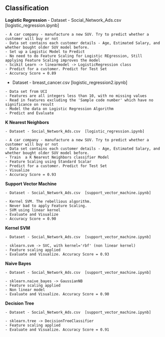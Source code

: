 **Classification**
------------------------

**Logistic Regression**
    - Dataset - Social_Network_Ads.csv  [logistic_regression.ipynb]

    - A car company - manufacture a new SUV. Try to predict whether a customer will buy or not
    - Data set contains each customer details - Age, Estimated Salary, and whether bought older SUV model before.
    - Set up a Logistic Model to Predict
    - No need to do Feature Scaling for Logistic REgression, Still applying Feature Scaling improves the model
    - Scikit Learn -> linearmodel -> LogisticRegression class
    - Predict for a customer. Predict for Test Set
    - Accuracy Score = 0.89
   
   - Dataset - breast_cancer.csv  [logistic_regression2.ipynb]

    - Data set from UCI
    - Features are all integers less than 10, with no missing values
    - Read in features excluding the 'Sample code number' which have no significance on result
    - Model the data on Logistic Regression Algorithm
    - Predict and Evaluate

**K Nearest Neighbors**

    - Dataset - Social_Network_Ads.csv  [logistic_regression.ipynb]

    - A car company - manufacture a new SUV. Try to predict whether a customer will buy or not
    - Data set contains each customer details - Age, Estimated Salary, and whether bought older SUV model before.
    - Train  a K Nearest Neighbors classifier Model
    - Feature Scaling using Standard Scalar
    - Predict for a customer. Predict for Test Set
    - Visualize
    - Accuracy Score = 0.93
 
**Support Vector Machine**

    - Dataset - Social_Network_Ads.csv  [support_vector_machine.ipynb]
    
    - Kernel SVM. The rebellious algorithm.
    - Never bad to apply Feature Scaling.
    - SVM using linear kernel
    - Evaluate and Visualize
    - Accuracy Score = 0.90
    
**Kernel SVM**

    - Dataset - Social_Network_Ads.csv  [support_vector_machine.ipynb]
    
    - sklearn.svm -> SVC, with kernel='rbf' (non linear kernel)
    - Feature scaling applied
    - Evaluate and Visualize. Accuracy Score = 0.93
    
    
**Naive Bayes**

    - Dataset - Social_Network_Ads.csv  [support_vector_machine.ipynb]
    
    - sklearn.naive_bayes -> GaussianNB
    - Feature scaling applied
    - Non linear model
    - Evaluate and Visualize. Accuracy Score = 0.90
   
    
**Decision Tree**

    - Dataset - Social_Network_Ads.csv  [support_vector_machine.ipynb]
    
    - sklearn.tree -> DecisionTreeClassifier
    - Feature scaling applied
    - Evaluate and Visualize. Accuracy Score = 0.91
    